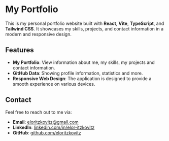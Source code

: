 # My Portfolio

This is my personal portfolio website built with **React**, **Vite**, **TypeScript**, and **Tailwind CSS**. It showcases my skills, projects, and contact information in a modern and responsive design.

## Features

- **My Portfolio**: View information about me, my skills, my projects and contact information.
- **GitHub Data**: Showing profile information, statistics and more.
- **Responsive Web Design**: The application is designed to provide a smooth experience on various devices.

## Contact

Feel free to reach out to me via:
- **Email**: [eloritzkovitz@gmail.com](mailto:eloritzkovitz@gmail.com)
- **LinkedIn**: [linkedin.com/in/elor-itzkovitz](https://linkedin.com/in/elor-itzkovitz)
- **GitHub**: [github.com/eloritzkovitz](https://github.com/eloritzkovitz)
